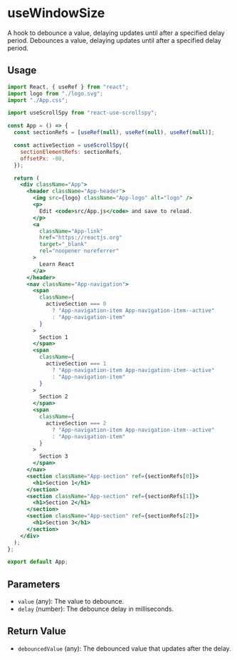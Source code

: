 # useWindowSize

A hook to debounce a value, delaying updates until after a specified delay period.
Debounces a value, delaying updates until after a specified delay period.

## Usage

```jsx
import React, { useRef } from "react";
import logo from "./logo.svg";
import "./App.css";

import useScrollSpy from "react-use-scrollspy";

const App = () => {
  const sectionRefs = [useRef(null), useRef(null), useRef(null)];

  const activeSection = useScrollSpy({
    sectionElementRefs: sectionRefs,
    offsetPx: -80,
  });

  return (
    <div className="App">
      <header className="App-header">
        <img src={logo} className="App-logo" alt="logo" />
        <p>
          Edit <code>src/App.js</code> and save to reload.
        </p>
        <a
          className="App-link"
          href="https://reactjs.org"
          target="_blank"
          rel="noopener noreferrer"
        >
          Learn React
        </a>
      </header>
      <nav className="App-navigation">
        <span
          className={
            activeSection === 0
              ? "App-navigation-item App-navigation-item--active"
              : "App-navigation-item"
          }
        >
          Section 1
        </span>
        <span
          className={
            activeSection === 1
              ? "App-navigation-item App-navigation-item--active"
              : "App-navigation-item"
          }
        >
          Section 2
        </span>
        <span
          className={
            activeSection === 2
              ? "App-navigation-item App-navigation-item--active"
              : "App-navigation-item"
          }
        >
          Section 3
        </span>
      </nav>
      <section className="App-section" ref={sectionRefs[0]}>
        <h1>Section 1</h1>
      </section>
      <section className="App-section" ref={sectionRefs[1]}>
        <h1>Section 2</h1>
      </section>
      <section className="App-section" ref={sectionRefs[2]}>
        <h1>Section 3</h1>
      </section>
    </div>
  );
};

export default App;


```

## Parameters

- `value` (any): The value to debounce.
- `delay` (number): The debounce delay in milliseconds.

## Return Value

- `debouncedValue` (any): The debounced value that updates after the delay.

